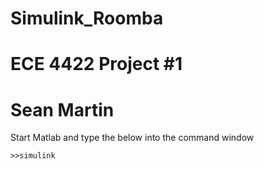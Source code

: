 # Simulink_Roomba
# ECE 4422 Project #1
# Sean Martin 
Start Matlab and type the below into the command window
```
>>simulink
```
